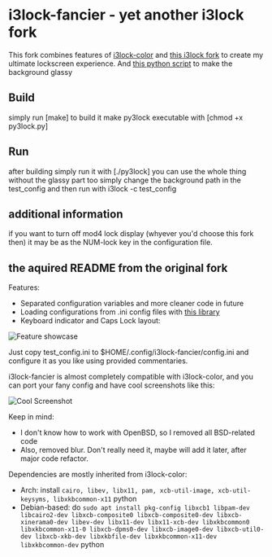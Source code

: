 i3lock-fancier - yet another i3lock fork
========================================

This fork combines features of [i3lock-color](https://github.com/chrjguill/i3lock-color)
and [this i3lock fork](https://github.com/cac03/i3lock/commits/master) to
create my ultimate lockscreen experience.
And [this python script](https://gist.github.com/itsjef/6fbbb01d1871279861ec24dc001c8cd9)
to make the background glassy 

Build
----------------------------------------
simply run [make] to build it
make py3lock executable with [chmod +x py3lock.py]

Run
----------------------------------------
after building simply run it with [./py3lock]
you can use the whole thing without the glassy part too simply change the background path in the test_config and then run with i3lock -c test_config 

additional information
----------------------------------------
if you want to turn off mod4 lock display (whyever you'd choose this fork then) it may be as the NUM-lock key in the configuration file. 


the aquired README from the original fork
-----------------------------------------

Features:
* Separated configuration variables and more cleaner code in future
* Loading configurations from .ini config files with [this library](https://github.com/rxi/ini)
* Keyboard indicator and Caps Lock layout:

![Feature showcase](https://raw.githubusercontent.com/SuperPrower/i3lock-fancier/master/feature.png)

Just copy test_config.ini to $HOME/.config/i3lock-fancier/config.ini and
configure it as you like using provided commentaries.

i3lock-fancier is almost completely compatible with i3lock-color, and you can
port your fany config and have cool screenshots like this:

![Cool Screenshot](https://raw.githubusercontent.com/SuperPrower/i3lock-fancier/master/screenshot.png)

Keep in mind:
* I don't know how to work with OpenBSD, so I removed all BSD-related code
* Also, removed blur. Don't really need it, maybe will add it later, after
major code refactor.

Dependencies are mostly inherited from i3lock-color:
* Arch: install `cairo, libev, libx11, pam, xcb-util-image, xcb-util-keysyms, libxkbcommon-x11` python
* Debian-based: do `sudo apt install pkg-config libxcb1 libpam-dev libcairo2-dev libxcb-composite0 libxcb-composite0-dev libxcb-xinerama0-dev libev-dev libx11-dev libx11-xcb-dev libxkbcommon0 libxkbcommon-x11-0 libxcb-dpms0-dev libxcb-image0-dev libxcb-util0-dev libxcb-xkb-dev libxkbfile-dev libxkbcommon-x11-dev libxkbcommon-dev` python
